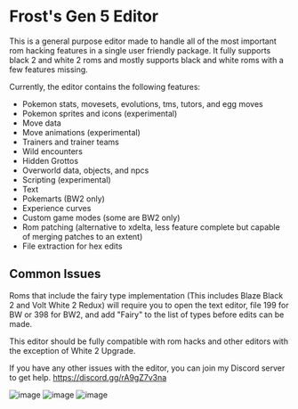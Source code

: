 # Frost's Gen 5 Editor #

This is a general purpose editor made to handle all of the most important rom hacking features in a single user friendly package. It fully supports black 2 and white 2 roms and mostly supports black and white roms with a few features missing.

Currently, the editor contains the following features:
- Pokemon stats, movesets, evolutions, tms, tutors, and egg moves
- Pokemon sprites and icons (experimental)
- Move data
- Move animations (experimental)
- Trainers and trainer teams
- Wild encounters
- Hidden Grottos
- Overworld data, objects, and npcs
- Scripting (experimental)
- Text
- Pokemarts (BW2 only)
- Experience curves
- Custom game modes (some are BW2 only)
- Rom patching (alternative to xdelta, less feature complete but capable of merging patches to an extent)
- File extraction for hex edits

## Common Issues ##

Roms that include the fairy type implementation (This includes Blaze Black 2 and Volt White 2 Redux) will require you to open the text editor, file 199 for BW or 398 for BW2, and add "Fairy" to the list of types before edits can be made.

This editor should be fully compatible with rom hacks and other editors with the exception of White 2 Upgrade.

If you have any other issues with the editor, you can join my Discord server to get help. https://discord.gg/rA9gZ7v3na

![image](https://github.com/user-attachments/assets/fbfe3dd3-554e-4078-a4a1-62c691d58681)
![image](https://github.com/user-attachments/assets/feb7cb36-e8e9-46eb-9327-9b78ffda181e)
![image](https://github.com/user-attachments/assets/f1dcf04d-e7d0-49d1-81e0-410e4222cee7)
